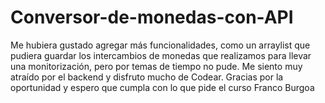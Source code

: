 # Conversor-de-monedas-con-API

Me hubiera gustado agregar más funcionalidades, como un arraylist que pudiera guardar los intercambios de monedas que realizamos para llevar una monitorización, pero por temas de tiempo no pude.
Me siento muy atraído por el backend y disfruto mucho de Codear. 
Gracias por la oportunidad y espero que cumpla con lo que pide el curso
Franco Burgoa
